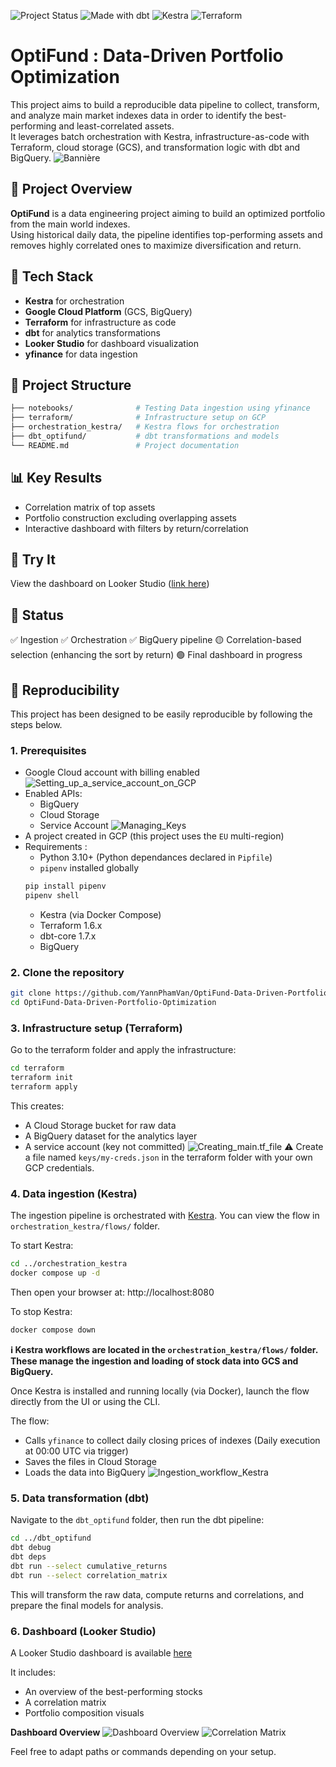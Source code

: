 ![Project Status](https://img.shields.io/badge/status-completed-brightgreen)
![Made with dbt](https://img.shields.io/badge/dbt-v1.7-blue)
![Kestra](https://img.shields.io/badge/orchestrator-kestra-0e83cd)
![Terraform](https://img.shields.io/badge/IaC-terraform-623CE4)

# OptiFund : Data-Driven Portfolio Optimization

This project aims to build a reproducible data pipeline to collect, transform, and analyze main market indexes data in order to identify the best-performing and least-correlated assets.  
It leverages batch orchestration with Kestra, infrastructure-as-code with Terraform, cloud storage (GCS), and transformation logic with dbt and BigQuery.
![Bannière](docs/banniere.png)

## 🧠 Project Overview

**OptiFund** is a data engineering project aiming to build an optimized portfolio from the main world indexes.  
Using historical daily data, the pipeline identifies top-performing assets and removes highly correlated ones to maximize diversification and return.

## 🔧 Tech Stack

- **Kestra** for orchestration
- **Google Cloud Platform** (GCS, BigQuery)
- **Terraform** for infrastructure as code
- **dbt** for analytics transformations
- **Looker Studio** for dashboard visualization
- **yfinance** for data ingestion

## 📁 Project Structure

```bash
├── notebooks/              # Testing Data ingestion using yfinance
├── terraform/              # Infrastructure setup on GCP
├── orchestration_kestra/   # Kestra flows for orchestration
├── dbt_optifund/           # dbt transformations and models
└── README.md               # Project documentation
```

## 📊 Key Results

- Correlation matrix of top assets
- Portfolio construction excluding overlapping assets
- Interactive dashboard with filters by return/correlation

## 🚀 Try It

View the dashboard on Looker Studio ([link here](https://lookerstudio.google.com/reporting/3c99e91f-961a-4504-8187-91c88275a8d5))

## 📌 Status

✅ Ingestion
✅ Orchestration
✅ BigQuery pipeline
🟡 Correlation-based selection (enhancing the sort by return)
🟢 Final dashboard in progress

## 🚀 Reproducibility

This project has been designed to be easily reproducible by following the steps below.

### 1. Prerequisites

- Google Cloud account with billing enabled
![Setting_up_a_service_account_on_GCP](docs/Setting_up_a_service_account_on_GCP.png)
- Enabled APIs:
  - BigQuery
  - Cloud Storage
  - Service Account
![Managing_Keys](docs/Managing_Keys.png)
- A project created in GCP (this project uses the `EU` multi-region)
- Requirements :
  - Python 3.10+ (Python dependances declared in `Pipfile`)
  - `pipenv` installed globally
  ```bash
  pip install pipenv
  pipenv shell
  ```
  - Kestra (via Docker Compose)
  - Terraform 1.6.x
  - dbt-core 1.7.x
  - BigQuery

### 2. Clone the repository

```bash
git clone https://github.com/YannPhamVan/OptiFund-Data-Driven-Portfolio-Optimization.git
cd OptiFund-Data-Driven-Portfolio-Optimization
```

### 3. Infrastructure setup (Terraform)

Go to the terraform folder and apply the infrastructure:
```bash
cd terraform
terraform init
terraform apply
```
This creates:

- A Cloud Storage bucket for raw data
- A BigQuery dataset for the analytics layer
- A service account (key not committed)
![Creating_main.tf_file](docs/Creating_main.tf_file.png)
⚠️ Create a file named `keys/my-creds.json` in the terraform folder with your own GCP credentials.

### 4. Data ingestion (Kestra)

The ingestion pipeline is orchestrated with [Kestra](https://kestra.io/).
You can view the flow in `orchestration_kestra/flows/` folder.

To start Kestra:
```bash
cd ../orchestration_kestra
docker compose up -d
```
Then open your browser at: http://localhost:8080

To stop Kestra:
```bash
docker compose down
```
**ℹ️ Kestra workflows are located in the `orchestration_kestra/flows/` folder. These manage the ingestion and loading of stock data into GCS and BigQuery.**

Once Kestra is installed and running locally (via Docker), launch the flow directly from the UI or using the CLI.

The flow:
- Calls `yfinance` to collect daily closing prices of indexes (Daily execution at 00:00 UTC via trigger)
- Saves the files in Cloud Storage
- Loads the data into BigQuery
![Ingestion_workflow_Kestra](docs/Ingestion_workflow_Kestra.png)

### 5. Data transformation (dbt)

Navigate to the `dbt_optifund` folder, then run the dbt pipeline:
```bash
cd ../dbt_optifund
dbt debug
dbt deps
dbt run --select cumulative_returns
dbt run --select correlation_matrix
```
This will transform the raw data, compute returns and correlations, and prepare the final models for analysis.

### 6. Dashboard (Looker Studio)

A Looker Studio dashboard is available [here](https://lookerstudio.google.com/reporting/3c99e91f-961a-4504-8187-91c88275a8d5)

It includes:
- An overview of the best-performing stocks
- A correlation matrix
- Portfolio composition visuals

**Dashboard Overview**
![Dashboard Overview](docs/dashboard_returns.png)
![Correlation Matrix](docs/dashboard_correlations.png)


Feel free to adapt paths or commands depending on your setup.
